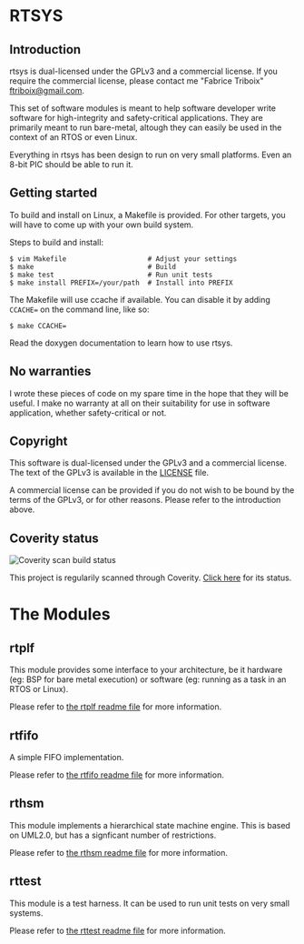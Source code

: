 RTSYS
=====


Introduction
------------

rtsys is dual-licensed under the GPLv3 and a commercial license. If
you require the commercial license, please contact me
"Fabrice Triboix" <ftriboix@gmail.com>.

This set of software modules is meant to help software developer write
software for high-integrity and safety-critical applications.
They are primarily meant to run bare-metal, altough they can easily be
used in the context of an RTOS or even Linux.

Everything in rtsys has been design to run on very small platforms.
Even an 8-bit PIC should be able to run it.


Getting started
---------------

To build and install on Linux, a Makefile is provided. For other
targets, you will have to come up with your own build system.

Steps to build and install:

    $ vim Makefile                    # Adjust your settings
    $ make                            # Build
    $ make test                       # Run unit tests
    $ make install PREFIX=/your/path  # Install into PREFIX

The Makefile will use ccache if available. You can disable it by adding
`CCACHE=` on the command line, like so:

    $ make CCACHE=

Read the doxygen documentation to learn how to use rtsys.


No warranties
-------------

I wrote these pieces of code on my spare time in the hope that they
will be useful. I make no warranty at all on their suitability for use
in software application, whether safety-critical or not.


Copyright
---------

This software is dual-licensed under the GPLv3 and a commercial
license. The text of the GPLv3 is available in the [LICENSE](LICENSE)
file.

A commercial license can be provided if you do not wish to be bound by
the terms of the GPLv3, or for other reasons. Please refer to the
introduction above.


Coverity status
---------------

![Coverity scan build status](https://scan.coverity.com/projects/9302/badge.svg)

This project is regularily scanned through Coverity.
[Click here](https://scan.coverity.com/projects/fabricetriboix-rtsys)
for its status.



The Modules
===========


rtplf
-----

This module provides some interface to your architecture, be it
hardware (eg: BSP for bare metal execution) or software (eg: running
as a task in an RTOS or Linux).

Please refer to [the rtplf readme file](src/rtplf/README.md) for more
information.


rtfifo
------

A simple FIFO implementation.

Please refer to [the rtfifo readme file](src/rtfifo/README.md) for more
information.


rthsm
-----

This module implements a hierarchical state machine engine. This is
based on UML2.0, but has a signficant number of restrictions.

Please refer to [the rthsm readme file](src/rthsm/README.md) for more
information.


rttest
------

This module is a test harness. It can be used to run unit tests on
very small systems.

Please refer to [the rttest readme file](src/rttest/README.md) for
more information.
